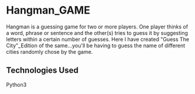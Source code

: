 # Hangman_GAME
Hangman is a guessing game for two or more players. One player thinks of a word, phrase or sentence and the other(s) tries to guess it by suggesting letters within a certain number of guesses. 
Here I have created "Guess The City"_Edition of the same...you'll be having to guess the name of different cities randomly chose by the game.
## Technologies Used
  Python3
